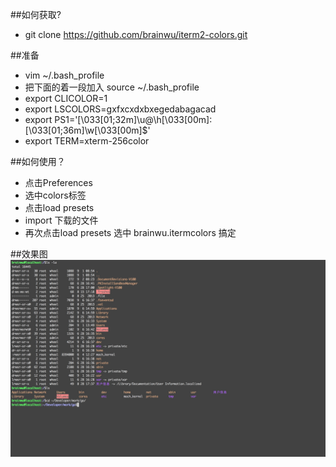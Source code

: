 ##如何获取?
* git clone https://github.com/brainwu/iterm2-colors.git

##准备
* vim ~/.bash_profile 
* 把下面的着一段加入 source ~/.bash_profile
* export CLICOLOR=1
* export LSCOLORS=gxfxcxdxbxegedabagacad
* export PS1='\[\033[01;32m\]\u@\h\[\033[00m\]:\[\033[01;36m\]\w\[\033[00m\]\$'
* export TERM=xterm-256color

##如何使用？
* 点击Preferences 
* 选中colors标签 
* 点击load presets
* import 下载的文件
* 再次点击load presets 选中 brainwu.itermcolors 搞定

##效果图
![brainwu](img/brainwu_img.png)
